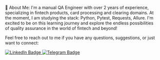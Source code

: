 👋 About Me: I'm a manual QA Engineer with over 2 years of experience, specializing in fintech products, card processing and clearing domains. At the moment, I am studying the stack: Python, Pytest, Requests, Allure.
I'm excited to be on this learning journey and explore the endless possibilities of quality assurance in the world of fintech and beyond!

Feel free to reach out to me if you have any questions, suggestions, or just want to connect:
<div id="badges">
  <a href="https://www.linkedin.com/in/evgenii-durin-862474208">
    <img src="https://img.shields.io/badge/LinkedIn-blue?style=for-the-badge&logo=linkedin&logoColor=white" alt="LinkedIn Badge"/>
  </a>
  <a href="https://t.me/Drop_table_1">
    <img src="https://img.shields.io/badge/Telegram-26A5E4.svg?style=for-the-badge&logo=Telegram&logoColor=white" alt="Telegram Badge"/>
  </a>
</div>
